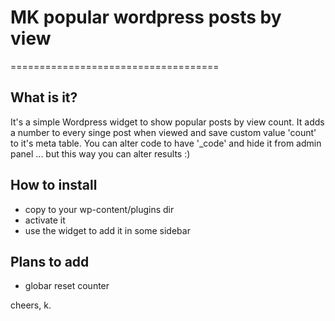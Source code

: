 # MK popular wordpress posts by view
====================================

## What is it?

It's a simple Wordpress widget to show popular posts by view count. It adds a number to every singe post when viewed and save custom value 'count' to it's meta table. You can alter code to have '_code' and hide it from admin panel ... but this way you can alter results :)

## How to install

- copy to your wp-content/plugins dir
- activate it
- use the widget to add it in some sidebar


## Plans to add

- globar reset counter


cheers, k.